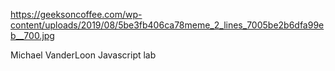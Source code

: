 https://geeksoncoffee.com/wp-content/uploads/2019/08/5be3fb406ca78meme_2_lines_7005be2b6dfa99eb__700.jpg


Michael VanderLoon
Javascript lab